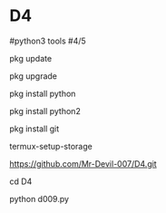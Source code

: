 # D4
#python3 tools #4/5

pkg update

pkg upgrade

pkg install python

pkg install python2

pkg install git

termux-setup-storage

https://github.com/Mr-Devil-007/D4.git

cd D4

python d009.py
